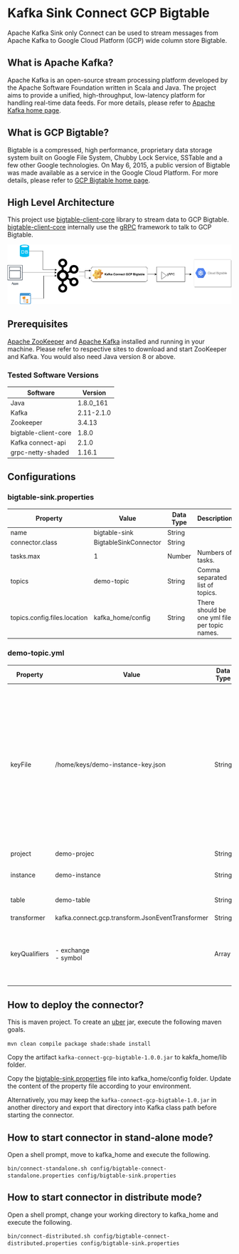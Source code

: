 # Kafka Sink Connect GCP Bigtable

Apache Kafka Sink only Connect can be used to stream messages from Apache Kafka to Google Cloud Platform (GCP) wide column store Bigtable.

## What is Apache Kafka?

Apache Kafka is an open-source stream processing platform developed by the Apache Software Foundation written in Scala and Java. The project aims to provide a unified, high-throughput, low-latency platform for handling real-time data feeds. For more details, please refer to [Apache Kafka home page](https://kafka.apache.org/).

## What is GCP Bigtable?

Bigtable is a compressed, high performance, proprietary data storage system built on Google File System, Chubby Lock Service, SSTable and a few other Google technologies. On May 6, 2015, a public version of Bigtable was made available as a service in the Google Cloud Platform. For more details, please refer to [GCP Bigtable home page](https://cloud.google.com/bigtable/).

## High Level Architecture

This project use [bigtable-client-core](https://mvnrepository.com/artifact/com.google.cloud.bigtable/bigtable-client-core) library to stream data to GCP Bigtable. [bigtable-client-core](https://mvnrepository.com/artifact/com.google.cloud.bigtable/bigtable-client-core) internally use the [gRPC](https://grpc.io/) framework to talk to GCP Bigtable.

![Kafka Connect GCP Bigtable](kafka-connect-bigtable.png)

## Prerequisites

[Apache ZooKeeper](https://zookeeper.apache.org) and [Apache Kafka](https://kafka.apache.org) installed and running in your machine. Please refer to respective sites to download and start ZooKeeper and Kafka. You would also need Java version 8 or above.

### Tested Software Versions

| Software      | Version       |           
| ------------- |---------------| 
| Java          | 1.8.0_161     | 
| Kafka         | 2.11-2.1.0    |
| Zookeeper     | 3.4.13        |
| bigtable-client-core | 1.8.0  |
| Kafka connect-api | 2.1.0     |
| grpc-netty-shaded | 1.16.1    |

## Configurations

### bigtable-sink.properties

| Property      					  | Value       				    | Data Type    | Description     								|       
|---------------------------------|-----------------------------|--------------|------------------------------------------------	|
| name          					  | bigtable-sink    		 	| String		   |                 								|
| connector.class        		  | BigtableSinkConnector       | String	       |                 								|
| tasks.max        				  | 1 							| Number 	   | Numbers of tasks.								|
| topics							  | demo-topic					| String		   | Comma separated list of topics. 				|
| topics.config.files.location    | kafka_home/config    		| String		   |	 There should be one yml file per topic names.  	|	

### demo-topic.yml

| Property      					| Value  			| Data Type |					   Description       				   		 						 |     
|-------------------------------|--------------------|--------------|------------------------------------------------------------------|
| keyFile	   				    |	 /home/keys/demo-instance-key.json | String	 | GCP Connect Key File. This is a topic level configuration because you could subscribe from multiple topics and messages from one topic may go to a table in instance A and messages from another topic may go to a table in instance B |		
| project 					    | demo-projec	| String |					    Name of the GCP Project | 
| instance 					    | demo-instance	 | String |				    Name of GCP Bigtable instance | 
| table 							| demo-table| 	 String |				     Name of GCP Bigtable table | 
| transformer 					| kafka.connect.gcp.transform.JsonEventTransformer | String|	   | Transformer to transform the message to Bigtable writable row. You may provide your own implementation. | 
| keyQualifiers | 		 - exchange	<br/> - symbol| Array| Bigtable row key qualifier. Configured element names would be used to construct the row keys. | 		
						 	 
												   


## How to deploy the connector?

This is maven project. To create an [uber](https://maven.apache.org/plugins/maven-shade-plugin/index.html) jar, execute the following maven goals.

```mvn clean compile package shade:shade install```

Copy the artifact ```kafka-connect-gcp-bigtable-1.0.0.jar``` to kakfa_home/lib folder.

Copy the [bigtable-sink.properties](https://github.com/sanjuthomas/kafka-connect-gcp-bigtable/blob/master/config/bigtable-sink.properties) file into kafka_home/config folder. Update the content of the property file according to your environment.

Alternatively, you may keep the ```kafka-connect-gcp-bigtable-1.0.jar``` in another directory and export that directory into Kafka class path before starting the connector.

## How to start connector in stand-alone mode?

Open a shell prompt, move to kafka_home and execute the following.

```
bin/connect-standalone.sh config/bigtable-connect-standalone.properties config/bigtable-sink.properties
```

## How to start connector in distribute mode?

Open a shell prompt, change your working directory to kafka_home and execute the following.

```
bin/connect-distributed.sh config/bigtable-connect-distributed.properties config/bigtable-sink.properties
```

